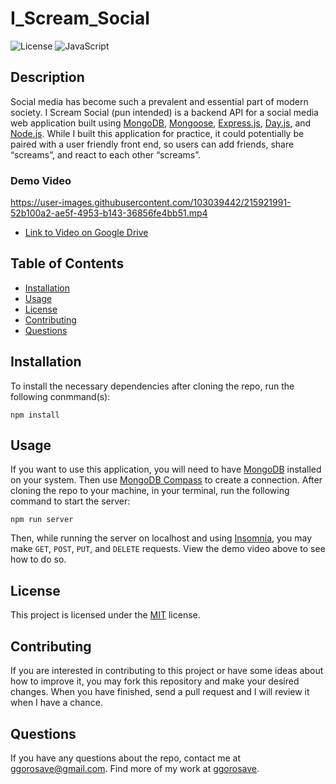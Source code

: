 # I_Scream_Social
![License](https://img.shields.io/badge/License-MIT-blue) ![JavaScript](https://img.shields.io/badge/JavaScript-100%25-brightgreen)

## Description
Social media has become such a prevalent and essential part of modern society. I Scream Social (pun intended) is a backend API for a social media web application built using [MongoDB](https://www.mongodb.com/docs/), [Mongoose](https://mongoosejs.com/), [Express.js](https://expressjs.com/), [Day.js](https://day.js.org/docs/en/installation/node-js), and [Node.js](https://nodejs.org/en/). While I built this application for practice, it could potentially be paired with a user friendly front end, so users can add friends, share “screams”, and react to each other “screams”. 

### Demo Video

https://user-images.githubusercontent.com/103039442/215921991-52b100a2-ae5f-4953-b143-36856fe4bb51.mp4

- [Link to Video on Google Drive](https://drive.google.com/file/d/10tI-lEGthWs_SKFCZn7FXHLXV1PnvMcL/view?usp=share_link)

## Table of Contents 

- [Installation](#installation)
- [Usage](#usage)
- [License](#license)
- [Contributing](#contributing)
- [Questions](#questions)

## Installation

To install the necessary dependencies after cloning the repo, run the following conmmand(s):
  
```
npm install
```

## Usage

If you want to use this application, you will need to have [MongoDB](https://www.mongodb.com/docs/) installed on your system. Then use [MongoDB Compass](https://www.mongodb.com/try/download/shell) to create a connection. After cloning the repo to your machine, in your terminal, run the following command to start the server:

```
npm run server
```

Then, while running the server on localhost and using [Insomnia](https://insomnia.rest/), you may make `GET`, `POST`, `PUT`, and `DELETE` requests. View the demo video above to see how to do so.

## License

This project is licensed under the 	[MIT](https://github.com/ggorosave/I_Scream_Social/blob/main/LICENSE) license.

## Contributing

If you are interested in contributing to this project or have some ideas about how to improve it, you may fork this repository and make your desired changes. When you have finished, send a pull request and I will review it when I have a chance.


## Questions

If you have any questions about the repo, contact me at [ggorosave@gmail.com](mailto:ggorosave@gmail.com). Find more of my work at [ggorosave](https://https://github.com/ggorosave).
